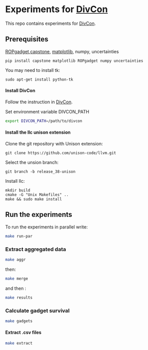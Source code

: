 # Experiments for [DivCon](https://github.com/romits800/divCon)
This repo contains experiments for [DivCon](https://github.com/romits800/divCon).


## Prerequisites

[ROPgadget](http://shell-storm.org/project/ROPgadget/),[capstone](https://www.capstone-engine.org/lang_python.html),
[matplotlib](https://matplotlib.org/), numpy, uncertainties

```
pip install capstone matplotlib ROPgadget numpy uncertainties
```

You may need to install tk:
```
sudo apt-get install python-tk
```


#### Install DivCon

Follow the instruction in [DivCon](https://github.com/romits800/divCon).

Set environment variable DIVCON_PATH

```bash
export DIVCON_PATH=/path/to/divcon
```

#### Install the llc unison extension
Clone the git repository with Unison extension:

```
git clone https://github.com/unison-code/llvm.git
```

Select the unsion branch:
```
git branch -b release_38-unison
```

Install llc:
```
mkdir build
cmake -G "Unix Makefiles" ..
make && sudo make install
```

## Run the experiments
To run the experiments in parallel write:

```bash
make run-par
```

### Extract aggregated data

```bash
make aggr
```

then:

```bash
make merge
```

and then :

```bash
make results
```


### Calculate gadget survival

```bash
make gadgets
```

#### Extract .csv files

```bash
make extract
```


